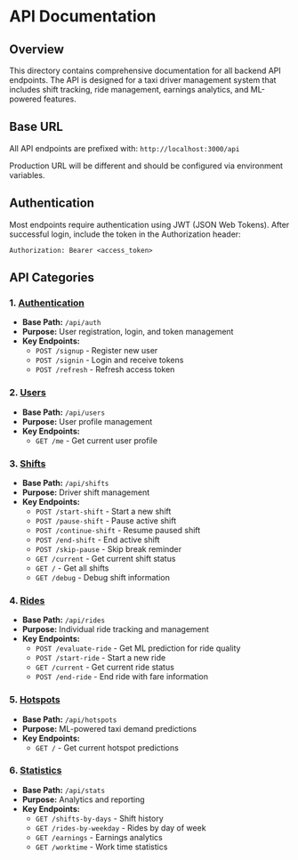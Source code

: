 # API Documentation

## Overview

This directory contains comprehensive documentation for all backend API endpoints. The API is designed for a taxi driver management system that includes shift tracking, ride management, earnings analytics, and ML-powered features.

## Base URL

All API endpoints are prefixed with: `http://localhost:3000/api`

Production URL will be different and should be configured via environment variables.

## Authentication

Most endpoints require authentication using JWT (JSON Web Tokens). After successful login, include the token in the Authorization header:

```
Authorization: Bearer <access_token>
```

## API Categories

### 1. [Authentication](./auth.md)
- **Base Path:** `/api/auth`
- **Purpose:** User registration, login, and token management
- **Key Endpoints:**
  - `POST /signup` - Register new user
  - `POST /signin` - Login and receive tokens
  - `POST /refresh` - Refresh access token

### 2. [Users](./users.md)
- **Base Path:** `/api/users`
- **Purpose:** User profile management
- **Key Endpoints:**
  - `GET /me` - Get current user profile

### 3. [Shifts](./shifts.md)
- **Base Path:** `/api/shifts`
- **Purpose:** Driver shift management
- **Key Endpoints:**
  - `POST /start-shift` - Start a new shift
  - `POST /pause-shift` - Pause active shift
  - `POST /continue-shift` - Resume paused shift
  - `POST /end-shift` - End active shift
  - `POST /skip-pause` - Skip break reminder
  - `GET /current` - Get current shift status
  - `GET /` - Get all shifts
  - `GET /debug` - Debug shift information

### 4. [Rides](./rides.md)
- **Base Path:** `/api/rides`
- **Purpose:** Individual ride tracking and management
- **Key Endpoints:**
  - `POST /evaluate-ride` - Get ML prediction for ride quality
  - `POST /start-ride` - Start a new ride
  - `GET /current` - Get current ride status
  - `POST /end-ride` - End ride with fare information

### 5. [Hotspots](./hotspots.md)
- **Base Path:** `/api/hotspots`
- **Purpose:** ML-powered taxi demand predictions
- **Key Endpoints:**
  - `GET /` - Get current hotspot predictions

### 6. [Statistics](./stats.md)
- **Base Path:** `/api/stats`
- **Purpose:** Analytics and reporting
- **Key Endpoints:**
  - `GET /shifts-by-days` - Shift history
  - `GET /rides-by-weekday` - Rides by day of week
  - `GET /earnings` - Earnings analytics
  - `GET /worktime` - Work time statistics
